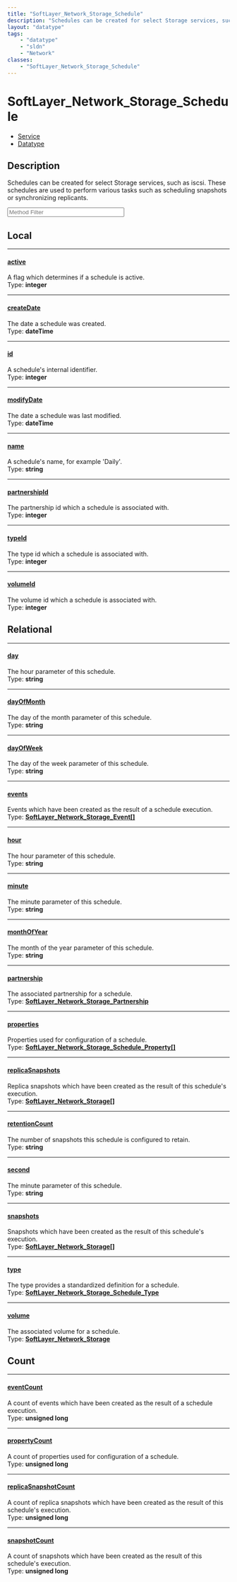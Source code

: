 ```yaml
---
title: "SoftLayer_Network_Storage_Schedule"
description: "Schedules can be created for select Storage services, such as iscsi. These schedules are used to perform various tasks s... "
layout: "datatype"
tags:
    - "datatype"
    - "sldn"
    - "Network"
classes:
    - "SoftLayer_Network_Storage_Schedule"
---
```


# SoftLayer_Network_Storage_Schedule
<div id='service-datatype'>
    <ul id='sldn-reference-tabs'>
    <li id='service'> <a href='/reference/services/SoftLayer_Network_Storage_Schedule' >Service</a></li>    <li id='datatype'> <a href='/reference/datatypes/SoftLayer_Network_Storage_Schedule' >Datatype</a></li>
    </ul>
</div>

## Description 
Schedules can be created for select Storage services, such as iscsi. These schedules are used to perform various tasks such as scheduling snapshots or synchronizing replicants. 





<!-- Service Filer BEGIN -->
<div class="view-filters">
        <div class="clearfix">
            <div class="search-input-box">
                <input placeholder="Method Filter" onkeyup="titleSearch(inputId='prop-input', divId='properties', elementClass='prop-row')" 
                    type="text" id="prop-input" value="" size="30" maxlength="128" class="form-text">
            </div>
        </div>
</div>
<!-- Service Filer END -->

<div id="properties" class="content">
<div id="localProperties" class="prop-content" >

## Local
-----
[active]: #active
#### [active]
A flag which determines if a schedule is active.  
<span class="type-label">Type: </span>**integer**

-----
[createDate]: #createdate
#### [createDate]
The date a schedule was created.  
<span class="type-label">Type: </span>**dateTime**

-----
[id]: #id
#### [id]
A schedule's internal identifier.  
<span class="type-label">Type: </span>**integer**

-----
[modifyDate]: #modifydate
#### [modifyDate]
The date a schedule was last modified.  
<span class="type-label">Type: </span>**dateTime**

-----
[name]: #name
#### [name]
A schedule's name, for example 'Daily'.  
<span class="type-label">Type: </span>**string**

-----
[partnershipId]: #partnershipid
#### [partnershipId]
The partnership id which a schedule is associated with.  
<span class="type-label">Type: </span>**integer**

-----
[typeId]: #typeid
#### [typeId]
The type id which a schedule is associated with.  
<span class="type-label">Type: </span>**integer**

-----
[volumeId]: #volumeid
#### [volumeId]
The volume id which a schedule is associated with.  
<span class="type-label">Type: </span>**integer**

</div>
<!-- LOCAL PROPERTY END -->

<div id="relationalProperties"  class="prop-content" >

## Relational
-----
[day]: #day
#### [day]
The hour parameter of this schedule.  
<span class="type-label">Type: </span>**string**

-----
[dayOfMonth]: #dayofmonth
#### [dayOfMonth]
The day of the month parameter of this schedule.  
<span class="type-label">Type: </span>**string**

-----
[dayOfWeek]: #dayofweek
#### [dayOfWeek]
The day of the week parameter of this schedule.  
<span class="type-label">Type: </span>**string**

-----
[events]: #events
#### [events]
Events which have been created as the result of a schedule execution.  
<span class="type-label">Type: </span>**<a href='/reference/datatypes/SoftLayer_Network_Storage_Event'>SoftLayer_Network_Storage_Event[] </a>**

-----
[hour]: #hour
#### [hour]
The hour parameter of this schedule.  
<span class="type-label">Type: </span>**string**

-----
[minute]: #minute
#### [minute]
The minute parameter of this schedule.  
<span class="type-label">Type: </span>**string**

-----
[monthOfYear]: #monthofyear
#### [monthOfYear]
The month of the year parameter of this schedule.  
<span class="type-label">Type: </span>**string**

-----
[partnership]: #partnership
#### [partnership]
The associated partnership for a schedule.  
<span class="type-label">Type: </span>**<a href='/reference/datatypes/SoftLayer_Network_Storage_Partnership'>SoftLayer_Network_Storage_Partnership </a>**

-----
[properties]: #properties
#### [properties]
Properties used for configuration of a schedule.  
<span class="type-label">Type: </span>**<a href='/reference/datatypes/SoftLayer_Network_Storage_Schedule_Property'>SoftLayer_Network_Storage_Schedule_Property[] </a>**

-----
[replicaSnapshots]: #replicasnapshots
#### [replicaSnapshots]
Replica snapshots which have been created as the result of this schedule's execution.  
<span class="type-label">Type: </span>**<a href='/reference/datatypes/SoftLayer_Network_Storage'>SoftLayer_Network_Storage[] </a>**

-----
[retentionCount]: #retentioncount
#### [retentionCount]
The number of snapshots this schedule is configured to retain.  
<span class="type-label">Type: </span>**string**

-----
[second]: #second
#### [second]
The minute parameter of this schedule.  
<span class="type-label">Type: </span>**string**

-----
[snapshots]: #snapshots
#### [snapshots]
Snapshots which have been created as the result of this schedule's execution.  
<span class="type-label">Type: </span>**<a href='/reference/datatypes/SoftLayer_Network_Storage'>SoftLayer_Network_Storage[] </a>**

-----
[type]: #type
#### [type]
The type provides a standardized definition for a schedule.  
<span class="type-label">Type: </span>**<a href='/reference/datatypes/SoftLayer_Network_Storage_Schedule_Type'>SoftLayer_Network_Storage_Schedule_Type </a>**

-----
[volume]: #volume
#### [volume]
The associated volume for a schedule.  
<span class="type-label">Type: </span>**<a href='/reference/datatypes/SoftLayer_Network_Storage'>SoftLayer_Network_Storage </a>**


## Count

-----
[eventCount]: #eventcount
#### [eventCount]
A count of events which have been created as the result of a schedule execution.   
<span class="type-label">Type: </span>**unsigned long**


-----
[propertyCount]: #propertycount
#### [propertyCount]
A count of properties used for configuration of a schedule.   
<span class="type-label">Type: </span>**unsigned long**


-----
[replicaSnapshotCount]: #replicasnapshotcount
#### [replicaSnapshotCount]
A count of replica snapshots which have been created as the result of this schedule's execution.   
<span class="type-label">Type: </span>**unsigned long**


-----
[snapshotCount]: #snapshotcount
#### [snapshotCount]
A count of snapshots which have been created as the result of this schedule's execution.   
<span class="type-label">Type: </span>**unsigned long**

</div>


